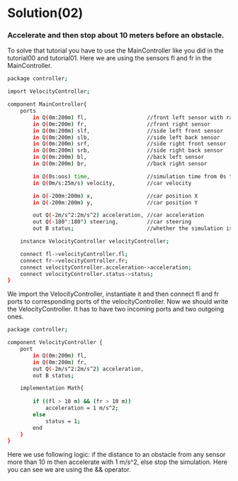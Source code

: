 # Solution(02)

### Accelerate and then stop about 10 meters before an obstacle.

To solve that tutorial you have to use the MainController like you did in the tutorial00 and tutorial01. Here we are using the sensors fl and fr in the MainController.

```sh
package controller;

import VelocityController;

component MainController{
    ports
        in Q(0m:200m) fl,                   //front left sensor with range from 0 meters to 200 meters
        in Q(0m:200m) fr,                   //front right sensor
        in Q(0m:200m) slf,                  //side left front sensor
        in Q(0m:200m) slb,                  //side left back sensor
        in Q(0m:200m) srf,                  //side right front sensor
        in Q(0m:200m) srb,                  //side right back sensor
        in Q(0m:200m) bl,                   //back left sensor
        in Q(0m:200m) br,                   //back right sensor

        in Q(0s:oos) time,                  //simulation time from 0s to infinity
        in Q(0m/s:25m/s) velocity,          //car velocity

        in Q(-200m:200m) x,                 //car position X
        in Q(-200m:200m) y,                 //car position Y

        out Q(-2m/s^2:2m/s^2) acceleration, //car acceleration 
        out Q(-180°:180°) steering,         //car steering
        out B status;                       //whether the simulation is still running

    instance VelocityController velocityController;

    connect fl->velocityController.fl;
    connect fr->velocityController.fr;
    connect velocityController.acceleration->acceleration;
    connect velocityController.status->status;
}
```
We import the VelocityController, instantiate it and then connect fl and fr ports to corresponding ports of the velocityController.
Now we should write the VelocityController. It has to have two incoming ports and two outgoing ones.

```sh
package controller;

component VelocityController {
	port
		in Q(0m:200m) fl,
		in Q(0m:200m) fr,
		out Q(-2m/s^2:2m/s^2) acceleration,
		out B status;

	implementation Math{
		
		if ((fl > 10 m) && (fr > 10 m))
    	    acceleration = 1 m/s^2;
    	else
    		status = 1;
        end
	}
}
```

Here we use following logic: if the distance to an obstacle from any sensor more than 10 m then accelerate with 1 m/s^2, else stop the simulation. Here you can see we are using the && operator.